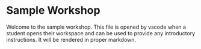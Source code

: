 # Sample Workshop

Welcome to the sample workshop. This file is opened by vscode when a student opens their workspace and can be used to provide any introductory instructions. It will be rendered in proper markdown.
